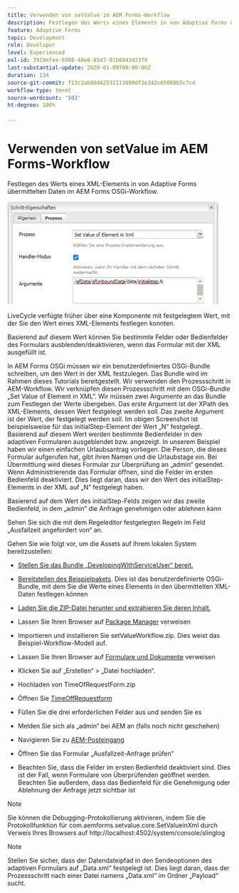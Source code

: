 ```yaml
---
title: Verwenden von setValue im AEM Forms-Workflow
description: Festlegen des Werts eines Elements in von Adaptive Forms übermittelten Daten in AEM Forms OSGI
feature: Adaptive Forms
topic: Development
role: Developer
level: Experienced
exl-id: 3919efee-6998-48e8-85d7-91b6943d23f9
last-substantial-update: 2020-01-09T00:00:00Z
duration: 134
source-git-commit: f23c2ab86d42531113690df2e342c65060b5c7cd
workflow-type: tm+mt
source-wordcount: '503'
ht-degree: 100%

---
```


# Verwenden von setValue im AEM Forms-Workflow

Festlegen des Werts eines XML-Elements in von Adaptive Forms übermittelten Daten im AEM Forms OSGi-Workflow.

![SetValue](assets/setvalue.png)

LiveCycle verfügte früher über eine Komponente mit festgelegtem Wert, mit der Sie den Wert eines XML-Elements festlegen konnten.

Basierend auf diesem Wert können Sie bestimmte Felder oder Bedienfelder des Formulars ausblenden/deaktivieren, wenn das Formular mit der XML ausgefüllt ist.

In AEM Forms OSGi müssen wir ein benutzerdefiniertes OSGi-Bundle schreiben, um den Wert in der XML festzulegen. Das Bundle wird im Rahmen dieses Tutorials bereitgestellt.
Wir verwenden den Prozessschritt in AEM-Workflow. Wir verknüpfen diesen Prozessschritt mit dem OSGi-Bundle „Set Value of Element in XML“.
Wir müssen zwei Argumente an das Bundle zum Festlegen der Werte übergeben. Das erste Argument ist der XPath des XML-Elements, dessen Wert festgelegt werden soll. Das zweite Argument ist der Wert, der festgelegt werden soll.
Im obigen Screenshot ist beispielsweise für das initialStep-Element der Wert „N“ festgelegt.
Basierend auf diesem Wert werden bestimmte Bedienfelder in den adaptiven Formularen ausgeblendet bzw. angezeigt.
In unserem Beispiel haben wir einen einfachen Urlaubsantrag vorliegen. Die Person, die dieses Formular aufgerufen hat, gibt ihren Namen und die Urlaubstage ein. Bei Übermittlung wird dieses Formular zur Überprüfung an „admin“ gesendet. Wenn Administrierende das Formular öffnen, sind die Felder im ersten Bedienfeld deaktiviert. Dies liegt daran, dass wir den Wert des initialStep-Elements in der XML auf „N“ festgelegt haben.

Basierend auf dem Wert des initialStep-Felds zeigen wir das zweite Bedienfeld, in dem „admin“ die Anfrage genehmigen oder ablehnen kann

Sehen Sie sich die mit dem Regeleditor festgelegten Regeln im Feld „Ausfallzeit angefordert von“ an.

Gehen Sie wie folgt vor, um die Assets auf Ihrem lokalen System bereitzustellen:

* [Stellen Sie das Bundle „DevelopingWithServiceUser“ bereit.](/help/forms/assets/common-osgi-bundles/DevelopingWithServiceUser.jar)

* [Bereitstellen des Beispielpakets](/help/forms/assets/common-osgi-bundles/SetValueApp.core-1.0-SNAPSHOT.jar). Dies ist das benutzerdefinierte OSGi-Bundle, mit dem Sie die Werte eines Elements in den übermittelten XML-Daten festlegen können

* [Laden Sie die ZIP-Datei herunter und extrahieren Sie deren Inhalt.](assets/setvalueassets.zip)
* Lassen Sie Ihren Browser auf [Package Manager](http://localhost:4502/crx/packmgr/index.jsp) verweisen
* Importieren und installieren Sie setValueWorkflow.zip. Dies weist das Beispiel-Workflow-Modell auf.
* Lassen Sie Ihren Browser auf [Formulare und Dokumente](http://localhost:4502/aem/forms.html/content/dam/formsanddocuments) verweisen
* Klicken Sie auf „Erstellen“ > „Datei hochladen“.
* Hochladen von TimeOfRequestForm.zip
* Öffnen Sie [TimeOffRequestform](http://localhost:4502/content/dam/formsanddocuments/timeoffapplication/jcr:content?wcmmode=disabled)
* Füllen Sie die drei erforderlichen Felder aus und senden Sie es
* Melden Sie sich als „admin“ bei AEM an (falls noch nicht geschehen)
* Navigieren Sie zu [AEM-Posteingang](http://localhost:4502/aem/inbox)
* Öffnen Sie das Formular „Ausfallzeit-Anfrage prüfen“
* Beachten Sie, dass die Felder im ersten Bedienfeld deaktiviert sind. Dies ist der Fall, wenn Formulare von Überprüfenden geöffnet werden. Beachten Sie außerdem, dass das Bedienfeld für die Genehmigung oder Ablehnung der Anfrage jetzt sichtbar ist

>[!NOTE]
>
>Sie können die Debugging-Protokollierung aktivieren, indem Sie die Protokollfunktion für
>com.aemforms.setvalue.core.SetValueinXml
>durch Verweis Ihres Browsers auf http://localhost:4502/system/console/slinglog

>[!NOTE]
>
>Stellen Sie sicher, dass der Datendateipfad in den Sendeoptionen des adaptiven Formulars auf „Data.xml“ festgelegt ist. Dies liegt daran, dass der Prozessschritt nach einer Datei namens „Data.xml“ im Ordner „Payload“ sucht.
